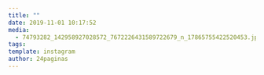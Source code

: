 ```yaml
---
title: ""
date: 2019-11-01 10:17:52
media: 
  - 74793282_142958927028572_7672226431589722679_n_17865755422520453.jpg
tags: 
template: instagram
author: 24paginas
---
```




